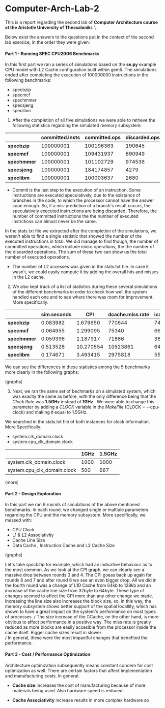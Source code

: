 # Computer-Arch-Lab-2

This is a report regarding the second lab of **Computer Architecture course at the Aristotle University of Thessaloniki**. \

Below exist the answers to the questions put in the context of the second lab exersice, in the order they were given:

#### Part 1 - Running __SPEC CPU2006__ Benchmarks 

In this first part we ran a series of simulations based on the __se.py__ example CPU model with L2 Cache configuration built within gem5. The simulations ended after completing the execution of 100000000 instructions in the following benchmarks:

* specbzip
* specmcf
* spechmmer
* specsjeng
* speclibm

1. After the completion of all five simulations we were able to retrieve the following statistics regarding the simulated memory subsystem:

|               |  committed.Insts | committed.ops   | discarded.ops  | L1.block.replacements | L2.accesses  |
| --------------| ---------------- | --------------- | -------------- | --------------------- | ------------ |
| __specbzip__  | 100000001        | 100196363       | 190645         | 710569                | 712341       |
| __specmcf__   | 100000001        | 109431937       | 690949         | 54452                 | 724390       |
| __spechmmer__ | 100000001        | 101102729       | 974536         | 65718                 | 70563        |
| __specsjeng__ | 100000001        | 184174857       | 4279           | 5262377               | 5264051	     |
| __speclibm__  | 100000001        | 100003637       | 2680	          | 1486955               | 1488538	     |

* Commit is the last step to the execution of an instruction. Some instructions are executed speculatively, due to the existance of branches in the code, to which the processor cannot have the answer soon enough. So, if a mis-prediction of a branch's result occurs, the speculatively executed instructions are being discarded. Therefore, the number of committed instructions the the number of executed instrctions can almost never be the same. 

In the stats.txt file we extracted after the completion of the simulations, we weren't able to find a single statistic that showed the number of the executed instructions in total. We did manage to find though, the number of committed operations, which include micro operations, the the number of the discarded operations. The sum of these two can show us the total number of executed operations.

* The number of L2 accesses was given in the stats.txt file. In case it wasn't, we could easily compute it by adding the overall hits and misses in the L2 cache.

2. We also kept track of a list of statistics during these several simulations of the different benchmarks in order to check how well the system handled each one and to see where there was room for improvement. More specifically:

|               | sim.seconds     |CPI              | dcache.miss.rate   | icache.miss.rate    | L2.miss.rate   |
| --------------| --------------- | --------------- | ------------------ | ------------------- | -------------- |
| __specbzip__  | 0.083982	      | 1.679650	    | 770644	         | 747	               | 200996	        |
| __specmcf__   | 0.064955	      | 1.299095        | 75340	             | 668914              | 39875	        |
| __spechmmer__ | 0.059396	      | 1.187917	    | 71886		         | 3821	               | 5487	        |
| __specsjeng__ | 0.513528	      | 10.270554	    | 10523861	         | 649	               | 5263903	    |
| __speclibm__  | 0.174671	      | 3.493415        | 2975818	         | 558	               | 1488455	    |


We can see the differences in these statistics among the 5 benchmarks more clearly in the following graphs:

(graphs)

3. Next, we ran the same set of bechmarks on a simulated system, which was exactly the same as before, with the only difference being that the *Clock Rate* was __1.5GHz__
instead of __1GHz__ . We were able to change this parameter by adding a *CLOCK* variable in the *MakeFile* (CLOCK = --cpu-clock) and making it equal to 1.5GHz.


We searched in the stats.txt file of both instances for clock information. More Specifically:

* system.clk_domain.clock
* system.cpu_clk_domain.clock

|                             | 1GHz  | 1.5GHz  | 
|-----------------------------|-------|---------|
| system.clk_domain.clock     | 1000  | 1000    |
| system.cpu_clk_domain.clock | 500   | 667     | 

(more)

#### Part 2 - Design Exploration

In this part we ran 9 rounds of simulations of the above mentioned benchmarks. In each round, we changed single or multiple parameters regarding the CPU and the memory subsystem. More specifically, we messed with:

* CPU Clock
* L1 & L2 Associativity
* Cache Line Size
* Data Cache , Instruction Cache and L2 Cache Size

(graphs)

Let's take *specbzip* for example, which had an indicative behaviour as to the most common. As we look at the CPI graph, we can clearly see a massive drop between rounds 3 and 4. The CPI goeas back up again for rounds 6 and 7 and after round 8 we see an even bigger drop. All we did in the fourth round was a change of L1D Cache from 64kb to 128kb and an increase of the cache line size from 32byte to 64byte. These type of changes seemed to affect the CPI more than any other change we made. Increasing the line size also increases the block size, so, in this way, the memory subsystem shows better support of the spatial locallity, which has shown to have a great impact on the system's performance on most types of processes.
/
The size increase of the DCache, on the other hand, is more obvious to affect performance in a positive way. The miss rate is greatly reduced as more blocks are easily accesible from the processor inside the cache itself. Bigger cache sizes result in slower  
/
In general, these were the most impactful changes that benefited the performance. 

#### Part 3 - Cost / Performance Optimization

Architecture optimization subsequently means constant concern for cost optimization as well. There are certain factors that affect implementation and manufacturing costs. In general:

*  __Cache size__ increases the cost of manufacturing because of more materials being used. Also hardware speed is reduced.

* __Cache Associativity__ increase results in more complex hardware so 